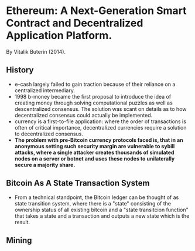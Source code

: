 # Ethereum: A Next-Generation Smart Contract and Decentralized Application Platform.
By Vitalik Buterin (2014).

## History

- e-cash largely failed to gain traction because
of their reliance on a centralized intermediary.
- 1998 b-money became the first proposal to
introduce the idea of creating money through 
solving computational puzzles as well as 
descentralized consensus. The solution was scant on details
as to how decentralized consensus could actually be 
 implemented.
- currency is a first-to-file application:
	where the order of transactions is often
 of critical importance, decentralized currencies 
require a solution to decentralized consensus.
- **The problem with pre-Bitcoin currency protocols 
faced is, that in an anonymous setting
 such security margin are vulnerable to sybill attacks, where a single attacker creates 
thousands of simulated nodes on a server or botnet
 and uses these nodes to unilaterally secure a
 majority share.**

## Bitcoin As A State Transaction System

- From a technical standpoint, the Bitcoin ledger can be thought of as state transition system,
 where there is a "state" consisting of the ownership 
status of all existing bitcoin and a "state transitcion function" 
that takes a state and a transaction and outputs a new 
state which is the result.


## Mining

